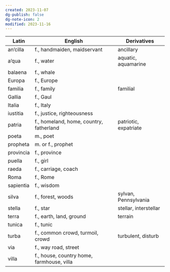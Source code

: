 ```yaml
---
created: 2023-11-07
dg-publish: false
dg-note-icon: 2
modified: 2023-11-16
---
```


| Latin | English | Derivatives |
|--|--|--|
| an’cilla | f., handmaiden, maidservant | ancillary |
| a’qua | f., water | aquatic, aquamarine |
| balaena | f., whale |  |
| Europa | f., Europe |  |
| familia | f., family | familial |
| Gallia | f., Gaul |  |
| Italia | f., Italy |  |
| iustitia | f., justice, righteousness |  |
| patria | f., homeland, home, country, fatherland | patriotic, expatriate
| poeta | m., poet |  |
| propheta | m. or f., prophet |  |
| provincia | f., province |  |
| puella | f., girl |  |
| raeda | f., carriage, coach |  |
| Roma | f., Rome |  |
| sapientia | f., wisdom |  |
| silva | f., forest, woods | sylvan, Pennsylvania
| stella | f., star | stellar, interstellar
| terra | f., earth, land, ground | terrain
| tunica | f., tunic |  |
| turba | f., common crowd, turmoil, crowd | turbulent, disturb
| via | f., way road, street |  |
| villa | f., house, country home, farmhouse, villa |  |
